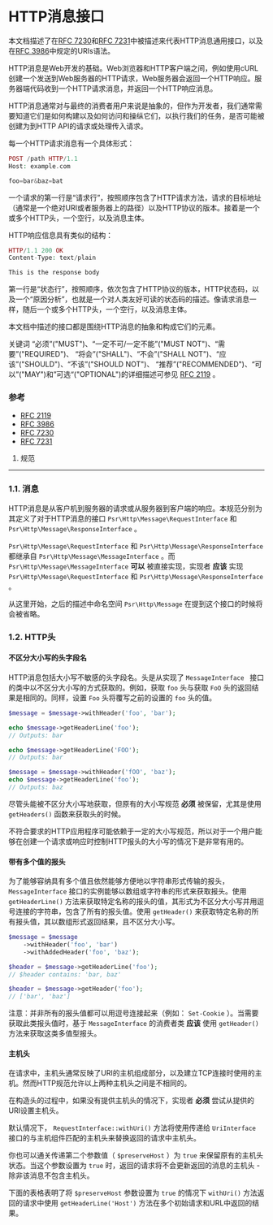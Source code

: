 HTTP消息接口
=====================

本文档描述了在[RFC 7230][]和[RFC 7231][]中被描述来代表HTTP消息通用接口，以及在[RFC 3986][]中规定的URIs语法。

[RFC 7230]:http://tools.ietf.org/html/rfc7230
[RFC 7231]:http://tools.ietf.org/html/rfc7231
[RFC 3986]:http://tools.ietf.org/html/rfc3986
[RFC 2119]: http://www.ietf.org/rfc/rfc2119.txt

HTTP消息是Web开发的基础。Web浏览器和HTTP客户端之间，例如使用cURL创建一个发送到Web服务器的HTTP请求，Web服务器会返回一个HTTP响应。服务器端代码收到一个HTTP请求消息，并返回一个HTTP响应消息。

HTTP消息通常对与最终的消费者用户来说是抽象的，但作为开发者，我们通常需要知道它们是如何构建以及如何访问和操纵它们，以执行我们的任务，是否可能被创建为到HTTP API的请求或处理传入请求。

每一个HTTP请求消息有一个具体形式：
```php
POST /path HTTP/1.1
Host: example.com

foo=bar&baz=bat
```
一个请求的第一行是“请求行”，按照顺序包含了HTTP请求方法，请求的目标地址（通常是一个绝对URI或者服务器上的路径）以及HTTP协议的版本。接着是一个或多个HTTP头，一个空行，以及消息主体。

HTTP响应信息具有类似的结构：
```php
HTTP/1.1 200 OK
Content-Type: text/plain

This is the response body
```
第一行是“状态行”，按照顺序，依次包含了HTTP协议的版本，HTTP状态码，以及一个“原因分析”，也就是一个对人类友好可读的状态码的描述。像请求消息一样，随后一个或多个HTTP头，一个空行，以及消息主体。

本文档中描述的接口都是围绕HTTP消息的抽象和构成它们的元素。

关键词 “必须”("MUST")、“一定不可/一定不能”("MUST NOT")、“需要”("REQUIRED")、
“将会”("SHALL")、“不会”("SHALL NOT")、“应该”("SHOULD")、“不该”("SHOULD NOT")、
“推荐”("RECOMMENDED")、“可以”("MAY")和”可选“("OPTIONAL")的详细描述可参见 [RFC 2119][] 。

### 参考

- [RFC 2119][]
- [RFC 3986][]
- [RFC 7230][]
- [RFC 7231][]


1. 规范
--------

### 1.1. 消息

HTTP消息是从客户机到服务器的请求或从服务器到客户端的响应。本规范分别为其定义了对于HTTP消息的接口 `Psr\Http\Message\RequestInterface` 和 `Psr\Http\Message\ResponseInterface` 。

`Psr\Http\Message\RequestInterface` 和     `Psr\Http\Message\ResponseInterface` 都继承自 `Psr\Http\Message\MessageInterface` 。而 `Psr\Http\Message\MessageInterface` **可以** 被直接实现，实现者 **应该** 实现 `Psr\Http\Message\RequestInterface` 和     `Psr\Http\Message\ResponseInterface` 。

从这里开始，之后的描述中命名空间 `Psr\Http\Message` 在提到这个接口的时候将会被省略。

### 1.2. HTTP头

#### 不区分大小写的头字段名

HTTP消息包括大小写不敏感的头字段名。头是从实现了 `MessageInterface ` 接口的类中以不区分大小写的方式获取的。例如，获取 `foo` 头与获取 `FoO` 头的返回结果是相同的。同样，设置 `Foo` 头将覆写之前的设置的 `foo` 头的值。

```php
$message = $message->withHeader('foo', 'bar');

echo $message->getHeaderLine('foo');
// Outputs: bar

echo $message->getHeaderLine('FOO');
// Outputs: bar

$message = $message->withHeader('fOO', 'baz');
echo $message->getHeaderLine('foo');
// Outputs: baz
```
尽管头能被不区分大小写地获取，但原有的大小写规范 **必须** 被保留，尤其是使用 `getHeaders()` 函数来获取头的时候。

不符合要求的HTTP应用程序可能依赖于一定的大小写规范，所以对于一个用户能够在创建一个请求或响应时控制HTTP报头的大小写的情况下是非常有用的。

#### 带有多个值的报头

为了能够容纳具有多个值且依然能够方便地以字符串形式传输的报头， `MessageInterface` 接口的实例能够以数组或字符串的形式来获取报头。使用 `getHeaderLine()` 方法来获取特定名称的报头的值，其形式为不区分大小写并用逗号连接的字符串，包含了所有的报头值。使用 `getHeader()` 来获取特定名称的所有报头值，其以数组形式返回结果，且不区分大小写。

```php
$message = $message
    ->withHeader('foo', 'bar')
    ->withAddedHeader('foo', 'baz');

$header = $message->getHeaderLine('foo');
// $header contains: 'bar, baz'

$header = $message->getHeader('foo');
// ['bar', 'baz']
```
注意：并非所有的报头值都可以用逗号连接起来（例如： `Set-Cookie` ）。当需要获取此类报头值时，基于 `MessageInterface` 的消费者类 **应该** 使用 `getHeader()` 方法来获取这类多值型报头。

#### 主机头

在请求中，主机头通常反映了URI的主机组成部分，以及建立TCP连接时使用的主机。然而HTTP规范允许以上两种主机头之间是不相同的。

在构造头的过程中，如果没有提供主机头的情况下，实现者 **必须** 尝试从提供的URI设置主机头。

默认情况下， `RequestInterface::withUri()` 方法将使用传递给 `UriInterface` 接口的与主机组件匹配的主机头来替换返回的请求中主机头。

你也可以通关传递第二个参数值（ `$preserveHost` ）为 `true` 来保留原有的主机头状态。当这个参数设置为 `true` 时，返回的请求将不会更新返回的消息的主机头 - 除非该消息不包含主机头。

下面的表格表明了将 `$preserveHost` 参数设置为 `true` 的情况下 `withUri()` 方法返回的请求中使用 `getHeaderLine('Host')` 方法在多个初始请求和URL中返回的结果。
